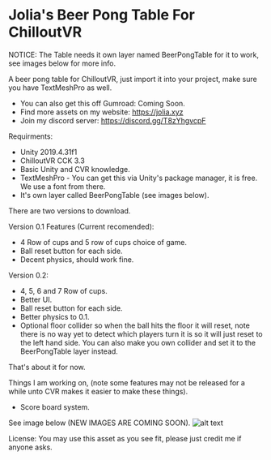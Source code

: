 # Jolia's Beer Pong Table For ChilloutVR

NOTICE: The Table needs it own layer named BeerPongTable for it to work, see images below for more info.

A beer pong table for ChilloutVR, just import it into your project, make sure you have TextMeshPro as well.

- You can also get this off Gumroad: Coming Soon.
- Find more assets on my website: https://jolia.xyz
- Join my discord server: https://discord.gg/T8zYhgvcpF

Requirments:
- Unity 2019.4.31f1
- ChilloutVR CCK 3.3
- Basic Unity and CVR knowledge.
- TextMeshPro - You can get this via Unity's package manager, it is free. We use a font from there.
- It's own layer called BeerPongTable (see images below).

There are two versions to download.

Version 0.1 Features (Current recomended):
- 4 Row of cups and 5 row of cups choice of game.
- Ball reset button for each side.
- Decent physics, should work fine.

Version 0.2: 
- 4, 5, 6 and 7 Row of cups.
- Better UI.
- Ball reset button for each side.
- Better physics to 0.1.
- Optional floor collider so when the ball hits the floor it will reset, note there is no way yet to detect which players turn it is so it will just reset to the left hand side. You can also make you own collider and set it to the BeerPongTable layer instead.

That's about it for now.

Things I am working on, (note some features may not be released for a while unto CVR makes it easier to make these things).

- Score board system.

See image below (NEW IMAGES ARE COMING SOON).
![alt text](https://i.imgur.com/nsn5oj1.jpeg)

License:
You may use this asset as you see fit, please just credit me if anyone asks.
